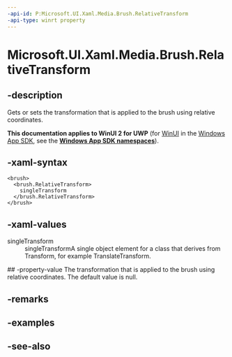 ```yaml
---
-api-id: P:Microsoft.UI.Xaml.Media.Brush.RelativeTransform
-api-type: winrt property
---
```


<!-- Property syntax
public Windows.UI.Xaml.Media.Transform RelativeTransform { get;  set; }
-->

# Microsoft.UI.Xaml.Media.Brush.RelativeTransform

## -description
Gets or sets the transformation that is applied to the brush using relative coordinates.

**This documentation applies to WinUI 2 for UWP** (for [WinUI](/windows/apps/winui/winui3/) in the [Windows App SDK](/windows/apps/windows-app-sdk/), see the **[Windows App SDK namespaces](/windows/windows-app-sdk/api/winrt/)**).

## -xaml-syntax
```xaml
<brush>
  <brush.RelativeTransform>
    singleTransform
  </brush.RelativeTransform>
</brush>
```


## -xaml-values
<dl><dt>singleTransform</dt><dd>singleTransformA single object element for a class that derives from Transform, for example TranslateTransform.</dd>
</dl>
## -property-value
The transformation that is applied to the brush using relative coordinates. The default value is null.

## -remarks

## -examples

## -see-also
